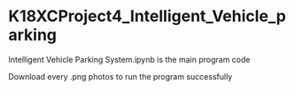 # K18XCProject4_Intelligent_Vehicle_parking

Intelligent Vehicle Parking System.ipynb is the main program code

Download every .png photos to run the program successfully
